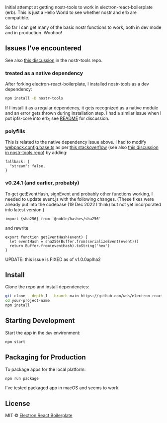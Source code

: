 Initial attempt at getting nostr-tools to work in electron-react-boilerplate (erb). This is just a Hello World to see whether nostr and erb are compatible.

So far I can get many of the basic nostr functions to work, both in dev mode and in production. Woohoo!

## Issues I've encountered

See also [this discussion](https://github.com/fiatjaf/nostr-tools/issues/46) in the nostr-tools repo.

### treated as a native dependency
After forking electron-react-boilerplate, I installed nostr-tools as a dev dependency:

```bash
npm install -D nostr-tools
```

If I install it as a regular dependency, it gets recognized as a native module and an error gets thrown during installation step.
I had a similar issue when I put ipfs-core into erb; see [README](https://github.com/wds4/electron-react-boilerplate-ipfs-core) for discussion.

### polyfills
This is related to the native dependency issue above. I had to modify [webpack.config.base.ts](https://github.com/wds4/electron-react-boilerplate-nostr/blob/main/.erb/configs/webpack.config.base.ts) as per [this stackoverflow](https://stackoverflow.com/questions/64557638/how-to-polyfill-node-core-modules-in-webpack-5) (see also [this discussion in nostr-tools repo](https://github.com/fiatjaf/nostr-tools/issues/46)) by adding:
```
fallback: {
  "stream": false,
}
```

### v0.24.1 (and earlier, probably)

To get getEventHash, signEvent and probably other functions working, I needed to update event.js with the following changes.
(These fixes were already put into the codebase (19 Dec 2022 I think) but not yet incorporated into latest version.)
```
import {sha256} from '@noble/hashes/sha256'
```

and rewrite
```
export function getEventHash(event) {
  let eventHash = sha256(Buffer.from(serializeEvent(event)))
  return Buffer.from(eventHash).toString('hex')
}
```

UPDATE: this issue is FIXED as of v1.0.0aplha2

## Install

Clone the repo and install dependencies:

```bash
git clone --depth 1 --branch main https://github.com/wds/electron-react-boilerplate-nostr.git your-project-name
cd your-project-name
npm install
```

## Starting Development

Start the app in the `dev` environment:

```bash
npm start
```

## Packaging for Production

To package apps for the local platform:

```bash
npm run package
```

I've tested packaged app in macOS and seems to work.

## License

MIT © [Electron React Boilerplate](https://github.com/electron-react-boilerplate)
